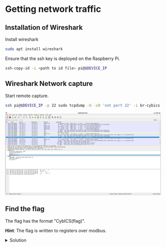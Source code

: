 # Getting network traffic

## Installation of Wireshark
Install wireshark
```sh
sudo apt install wireshark
```

Ensure that the ssh key is deployed on the Raspberry Pi.
```sh
ssh-copy-id -i <path to id file> pi@$DEVICE_IP
```

## Wireshark Network capture
Start remote capture.
```sh
ssh pi@$DEVICE_IP -p 22 sudo tcpdump -U -s0 'not port 22' -i br-cybics -w - | sudo wireshark -k -i -
```

![wireshark capture](doc/wireshark.png)

## Find the flag
The flag has the format "CybICS(flag)".

**Hint**: The flag is written to registers over modbus.
<details>
  <summary>Solution</summary>
  
  ##
  
  ![Flag modbus](doc/modbus.png)
</details>